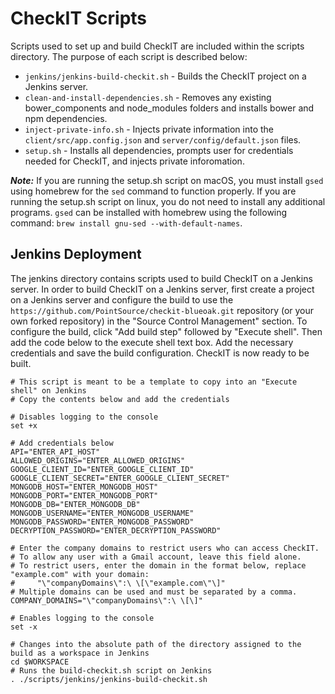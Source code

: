 # CheckIT Scripts

Scripts used to set up and build CheckIT are included within the scripts directory. The purpose of each script is described below:

* `jenkins/jenkins-build-checkit.sh` - Builds the CheckIT project on a Jenkins server.
* `clean-and-install-dependencies.sh` - Removes any existing bower_components and node_modules folders and 
installs bower and npm dependencies.
* `inject-private-info.sh` - Injects private information into the `client/src/app.config.json` and 
`server/config/default.json` files.
* `setup.sh` - Installs all dependencies, prompts user for credentials needed for CheckIT, and injects private inforomation.

***Note:*** If you are running the setup.sh script on macOS, you must install `gsed` using homebrew for the `sed` command to function properly. If you are running the setup.sh script on linux, you do not need to install any additional programs. `gsed` can be installed with homebrew using the following command: `brew install gnu-sed --with-default-names`.

## Jenkins Deployment

The jenkins directory contains scripts used to build CheckIT on a Jenkins server. In order to build CheckIT on a Jenkins server, first create a project on a Jenkins server and configure the build to use the `https://github.com/PointSource/checkit-blueoak.git` repository (or your own forked repository) in the "Source Control Management" section. To configure the build, click "Add build step" followed by "Execute shell". Then add the code below to the execute shell text box. Add the necessary credentials and save the build configuration. CheckIT is now ready to be built.

```
# This script is meant to be a template to copy into an "Execute shell" on Jenkins
# Copy the contents below and add the credentials

# Disables logging to the console
set +x

# Add credentials below
API="ENTER_API_HOST"
ALLOWED_ORIGINS="ENTER_ALLOWED_ORIGINS"
GOOGLE_CLIENT_ID="ENTER_GOOGLE_CLIENT_ID"
GOOGLE_CLIENT_SECRET="ENTER_GOOGLE_CLIENT_SECRET"
MONGODB_HOST="ENTER_MONGODB_HOST"
MONGODB_PORT="ENTER_MONGODB_PORT"
MONGODB_DB="ENTER_MONGODB_DB"
MONGODB_USERNAME="ENTER_MONGODB_USERNAME"
MONGODB_PASSWORD="ENTER_MONGODB_PASSWORD"
DECRYPTION_PASSWORD="ENTER_DECRYPTION_PASSWORD"

# Enter the company domains to restrict users who can access CheckIT.
# To allow any user with a Gmail account, leave this field alone.
# To restrict users, enter the domain in the format below, replace "example.com" with your domain:
#     "\"companyDomains\":\ \[\"example.com\"\]"
# Multiple domains can be used and must be separated by a comma.
COMPANY_DOMAINS="\"companyDomains\":\ \[\]"

# Enables logging to the console
set -x

# Changes into the absolute path of the directory assigned to the build as a workspace in Jenkins
cd $WORKSPACE
# Runs the build-checkit.sh script on Jenkins
. ./scripts/jenkins/jenkins-build-checkit.sh
```
